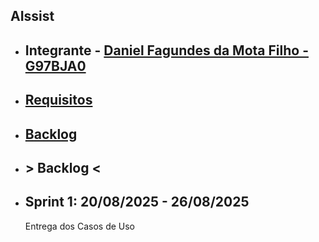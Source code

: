 ## AIssist

- ## Integrante -  [Daniel Fagundes da Mota Filho - G97BJA0](https://github.com/DANFAGUNDES0)
  
- ## [Requisitos](https://github.com/ThorMorciani/PimWeb/blob/main/Analise%20POO/Requisitos.txt)

- ## [Backlog](https://github.com/ThorMorciani/PimWeb/blob/main/Analise%20POO/User%20Stories.txt)


- ## > Backlog <
  
- ## Sprint 1: 20/08/2025 - 26/08/2025
  Entrega dos Casos de Uso
